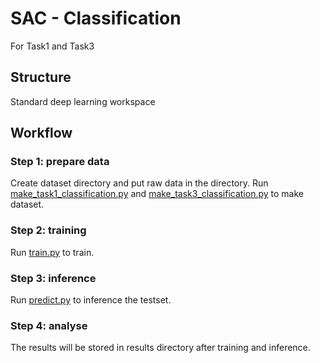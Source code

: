 # SAC - Classification

For Task1 and Task3

## Structure

Standard deep learning workspace

## Workflow

### Step 1: prepare data

Create dataset directory and put raw data in the directory.
Run [make_task1_classification.py](../data/make_task1_classification.py) and [make_task3_classification.py](../data/make_task3_classification.py) to make dataset.

### Step 2: training

Run [train.py](train.py) to train. 

### Step 3: inference

Run [predict.py](predict.py) to inference the testset.

### Step 4: analyse

The results will be stored in results directory after training and inference.
